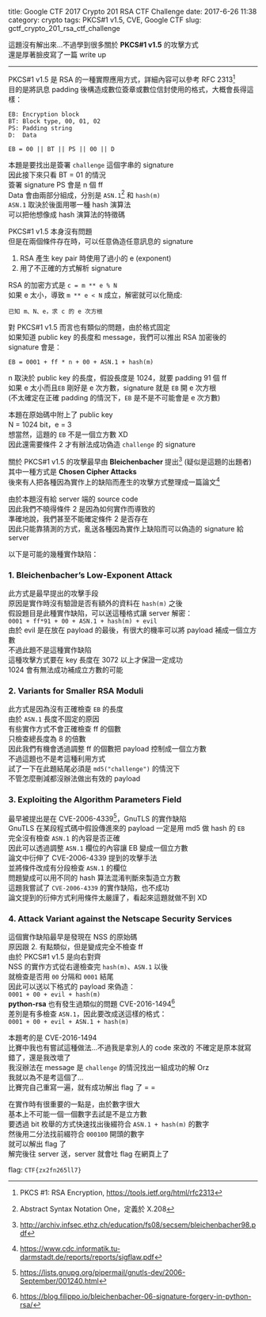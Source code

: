 title: Google CTF 2017 Crypto 201 RSA CTF Challenge
date: 2017-6-26 11:38
category: crypto 
tags: PKCS#1 v1.5, CVE, Google CTF
slug: gctf_crypto_201_rsa_ctf_challenge

這題沒有解出來...不過學到很多關於 **PKCS#1 v1.5** 的攻擊方式  
還是厚著臉皮寫了一篇 write up  

* * *

PKCS#1 v1.5 是 RSA 的一種實際應用方式，詳細內容可以參考 RFC 2313[^rfc2313]  
目的是將訊息 padding 後構造成數位簽章或數位信封使用的格式，大概會長得這樣：

```
EB: Encryption block 
BT: Block type, 00, 01, 02
PS: Padding string
D:  Data

EB = 00 || BT || PS || 00 || D
```

本題是要找出是簽署 `challenge` 這個字串的 signature   
因此接下來只看 BT = 01 的情況  
簽署 signature PS 會是 n 個 ff  
Data 會由兩部分組成，分別是 `ASN.1`[^asn1] 和 `hash(m)`  
`ASN.1` 取決於後面用哪一種 hash 演算法  
可以把他想像成 hash 演算法的特徵碼  

PKCS#1 v1.5 本身沒有問題  
但是在兩個條件存在時，可以任意偽造任意訊息的 signature  

1. RSA 產生 key pair 時使用了過小的 e (exponent)
2. 用了不正確的方式解析 signature

RSA 的加密方式是 `c = m ** e % N`  
如果 e 太小，導致 `m ** e < N` 成立，解密就可以化簡成:
```
已知 m、N、e，求 c 的 e 次方根  
```

對 PKCS#1 v1.5 而言也有類似的問題，由於格式固定  
如果知道 public key 的長度和 message，我們可以推出 RSA 加密後的 signature 會是：  
```
EB = 0001 + ff * n + 00 + ASN.1 + hash(m)
```
n 取決於 public key 的長度，假設長度是 1024，就要 padding 91 個 ff  
如果 e 太小而且`EB` 剛好是 e 次方數，signature 就是 `EB` 開 e 次方根  
(不太確定在正確 padding 的情況下，`EB` 是不是不可能會是 e 次方數)  

本題在原始碼中附上了 public key  
N = 1024 bit，e = 3  
想當然，這題的 `EB` 不是一個立方數 XD  
因此還需要條件 2 才有辦法成功偽造 `challenge` 的 signature  

關於 PKCS#1 v1.5 的攻擊最早由 **Bleichenbacher** 提出[^Bleichenbacher] (疑似是這題的出題者)  
其中一種方式是 **Chosen Cipher Attacks**  
後來有人把各種因為實作上的缺陷而產生的攻擊方式整理成一篇論文[^sigflaw]  

由於本題沒有給 server 端的 source code  
因此我們不曉得條件 2 是因為如何實作而導致的  
準確地說，我們甚至不能確定條件 2 是否存在  
因此只能靠猜測的方式，亂送各種因為實作上缺陷而可以偽造的 signature 給 server  

以下是可能的幾種實作缺陷：

### 1. Bleichenbacher’s Low-Exponent Attack  
此方式是最早提出的攻擊手段  
原因是實作時沒有驗證是否有額外的資料在 `hash(m)` 之後  
假設題目是此種實作缺陷，可以送這種格式讓 server 解密：  
`0001 + ff*91 + 00 + ASN.1 + hash(m) + evil`  
由於 evil 是在放在 payload 的最後，有很大的機率可以將 payload 補成一個立方數  
不過此題不是這種實作缺陷  
這種攻擊方式要在 key 長度在 3072 以上才保證一定成功  
1024 會有無法成功補成立方數的可能  

### 2. Variants for Smaller RSA Moduli  
此方式是因為沒有正確檢查 `EB` 的長度  
由於 `ASN.1` 長度不固定的原因  
有些實作方式不會正確檢查 ff 的個數  
只檢查總長度為 8 的倍數  
因此我們有機會透過調整 ff 的個數把 payload 控制成一個立方數  
不過這題也不是考這種利用方式  
試了一下在此題結尾必須是 `md5("challenge")` 的情況下  
不管怎麼刪減都沒辦法做出有效的 payload  

### 3. Exploiting the Algorithm Parameters Field
最早被提出是在 CVE-2006-4339[^cve-2006-4339]，GnuTLS 的實作缺陷  
GnuTLS 在某段程式碼中假設傳進來的 payload 一定是用 md5 做 hash 的 `EB`  
完全沒有檢查 `ASN.1` 的內容是否正確  
因此可以透過調整 `ASN.1` 欄位的內容讓 EB 變成一個立方數  
論文中衍伸了 CVE-2006-4339 提到的攻擊手法  
並將條件改成有分段檢查 `ASN.1` 的欄位  
問題變成可以用不同的 hash 算法混淆判斷來製造立方數  
這題我嘗試了 `CVE-2006-4339` 的實作缺陷，也不成功  
論文提到的衍伸方式利用條件太嚴謹了，看起來這題就做不到 XD  

### 4. Attack Variant against the Netscape Security Services
這個實作缺陷最早是發現在 NSS 的原始碼  
原因跟 2. 有點類似，但是變成完全不檢查 ff  
由於 PKCS#1 v1.5 是向右對齊  
NSS 的實作方式從右邊檢查完 `hash(m)`、`ASN.1` 以後  
就檢查是否用 `00` 分隔和 `0001` 結尾  
因此可以送以下格式的 payload 來偽造：  
`0001 + 00 + evil + hash(m)`  
**python-rsa** 也有發生過類似的問題 CVE-2016-1494[^cve-2016-1494]  
差別是有多檢查 `ASN.1`，因此要改成送這樣的格式：  
`0001 + 00 + evil + ASN.1 + hash(m)`  


本題考的是 CVE-2016-1494  
比賽中我也有嘗試這種做法...不過我是拿別人的 code 來改的
不確定是原本就寫錯了，還是我改壞了  
我沒辦法在 message 是 `challenge` 的情況找出一組成功的解 Orz  
我就以為不是考這個了...  
比賽完自己重寫一遍，就有成功解出 flag 了 = =  

在實作時有很重要的一點是，由於數字很大  
基本上不可能一個一個數字去試是不是立方數  
要透過 bit 枚舉的方式快速找出後綴符合 `ASN.1 + hash(m)` 的數字  
然後用二分法找前綴符合 `000100` 開頭的數字  
就可以解出 flag 了  
解完後往 server 送，server 就會吐 flag 在網頁上了  

flag: `CTF{zx2fn265ll7}`


[^rfc2313]: PKCS #1: RSA Encryption, <https://tools.ietf.org/html/rfc2313>
[^asn1]: Abstract Syntax Notation One，定義於 X.208
[^Bleichenbacher]: <http://archiv.infsec.ethz.ch/education/fs08/secsem/bleichenbacher98.pdf>
[^sigflaw]: <https://www.cdc.informatik.tu-darmstadt.de/reports/reports/sigflaw.pdf>
[^cve-2006-4339]: <https://lists.gnupg.org/pipermail/gnutls-dev/2006-September/001240.html>
[^cve-2016-1494]: <https://blog.filippo.io/bleichenbacher-06-signature-forgery-in-python-rsa/>
